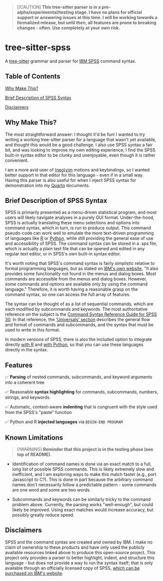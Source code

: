 > [!CAUTION] **This tree-sitter parser is in a pre-alpha/experimental/testing
> stage. I have no plans for official support or answering issues at this time.
> I will be working towards a formalized release, but until then, all features
> are prone to breaking changes - often. Use completely at your own risk.**

# tree-sitter-spss

A [tree-sitter](https://tree-sitter.github.io/tree-sitter/) grammar and parser for [IBM SPSS](https://www.ibm.com/spss) command syntax.

## Table of Contents

[Why Make This?](#why-make-this?)

[Brief Description of SPSS Syntax](#brief-description-of-spss-syntax)

[Disclaimers](#disclaimers)

## Why Make This?

The most straightforward answer: I thought it'd be fun! I wanted to try writing
a working tree-sitter parser for a language that wasn't yet available, and
thought this would be a good challenge. I also use SPSS syntax a fair bit, and
was looking to improve my own editing experience; I find the SPSS built-in
syntax editor to be clunky and unenjoyable, even though it is rather convenient.

I am a more avid user of [(neo)vim](https://neovim.io/) motions and
keybindings, so I wanted better support in that editor for this language - even
if in a small way. Having this parser is also useful for when I inject SPSS
syntax for demonstration into my [Quarto](https://quarto.org/) documents.

## Brief Description of SPSS Syntax

SPSS is primarily presented as a menu-driven statistical program, and most users
will likely navigate analyses in a purely GUI format. Under-the-hood, SPSS is
actually translating these menu selections and options into command syntax,
which in turn, is run to produce output. This command pseudo-code can work well
to emulate the more text-driven programming of languages like
[R](https://www.r-project.org) or [Python](https://www.python.org/), while
still providing the general ease of use and accessibility of SPSS. The command
syntax can be stored in a .sps file, which is actually a plain text file that
can be opened and edited in any regular text editor, or in SPSS's own built-in
syntax editor.

It's worth noting that SPSS's command syntax is fairly simplistic relative to
formal programming languages, but as stated on [IBM's own
website](https://www.ibm.com/docs/en/spss-statistics/30.0.0?topic=tutorial-working-syntax),
"It also provides some functionality not found in the menus and dialog boxes.
Most commands are accessible from the menus and dialog boxes. However, some
commands and options are available only by using the command language."
Therefore, it is worth having a reasonable grasp on the command syntax, so one
can access the full array of features.

The syntax can be thought of as a list of sequential commands, which are each
modified by subcommands and keywords. The most authoritative reference on the
subject is the [Command Syntax Reference Guide for SPSS
30](https://www.ibm.com/docs/en/spss-statistics/30.0.0?topic=reference-introduction-guide-command-syntax).
In that reference, the ['Universals'
section](https://www.ibm.com/docs/en/spss-statistics/30.0.0?topic=reference-universals)
describes the general flow and format of commands and subcommands, and the
syntax that must be used to write in this format.

In modern versions of SPSS, there is also the included option to integrate
directly [with R](https://www.ibm.com/docs/en/spss-statistics/saas?topic=r-)
and [with
Python](https://www.ibm.com/docs/en/spss-statistics/saas?topic=python-overview),
so that you can use these languages directly in the syntax.

## Features

:white_check_mark: **Parsing** of nested commands, subcommands, and keyword
arguments into a coherent tree

:white_check_mark: Reasonable **syntax highlighting** for commands, subcommands,
numbers, strings, and keywords.

:white_check_mark: Automatic, context-aware **indenting** that is congruent with
the style used from the SPSS's "paste" function

:white_check_mark: Python and R **injected languages** via `BEGIN-END PROGRAM`

## Known Limitations

> [!WARNING] **Reminder that this project is in the testing phase (see top of
> README).**

- Identification of command names is done via an exact match to a full, long
list of possible SPSS commands. This is likely extremely slow and inefficient,
and I am exploring ways to make this match faster (e.g., port Javascript to C?).
This is done in part because the arbitrary command names don't necessarily
follow a predictable pattern - some commands are one word and some are two
words.

- Subcommands and keywords can be similarly tricky to the command problem above.
Currently, the parsing works "well-enough", but could likely be improved. Using
exact matches would increase accuracy, but possibly greatly reduce speed.

## Disclaimers

SPSS and the command syntax are created and owned by IBM. I make no claim of
ownership to these products and have only used the publicly available resources
linked above to produce this open-source project. This project only provides a
parser to better highlight, indent, and structure this language - but does not
provide a way to run the syntax itself; that is only available through an
officially licensed copy of SPSS, [which can be purchased on IBM's
website](https://www.ibm.com/products/spss-statistics/pricing).
